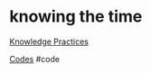 # knowing the time
[Knowledge Practices](output/themes/Knowledge%20Practices.md)

[Codes](output/codes/Codes.md) #code 